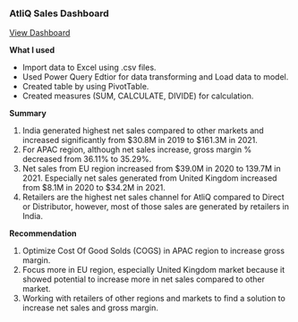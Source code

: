 ### AtliQ Sales Dashboard

[View Dashboard](https://www.loom.com/share/2da1b93c71d94ae6acb57a79670b9886)

**What I used**

- Import data to Excel using .csv files.
- Used Power Query Edtior for data transforming and Load data to model.
- Created table by using PivotTable.
- Created measures (SUM, CALCULATE, DIVIDE) for calculation.

**Summary**

1. India generated highest net sales compared to other markets and increased significantly from $30.8M in 2019 to $161.3M in 2021.
2. For APAC region, although net sales increase, gross margin % decreased from 36.11% to 35.29%.
3. Net sales from EU region increased from $39.0M in 2020 to 139.7M in 2021. Especially net sales generated from United Kingdom increased from $8.1M in 2020 to $34.2M in 2021.
4. Retailers are the highest net sales channel for AtliQ compared to Direct or Distributor, however, most of those sales are generated by retailers in India.

**Recommendation**

1. Optimize Cost Of Good Solds (COGS) in APAC region to increase gross margin.
2. Focus more in EU region, especially United Kingdom market because it showed potential to increase more in net sales compared to other market.
3. Working with retailers of other regions and markets to find a solution to increase net sales and gross margin.

